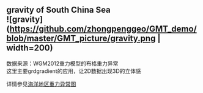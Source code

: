 gravity of South China Sea  
![gravity](https://github.com/zhongpenggeo/GMT_demo/blob/master/GMT_picture/gravity.png | width=200)   
---

数据来源：WGM2012重力模型的布格重力异常  
这里主要grdgradient的应用，让2D数据出现3D的立体感  

详情参见[海洋地区重力异常图](https://www.jianshu.com/p/83ae2f3fbb7c)
